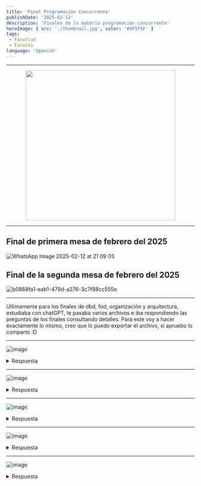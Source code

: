 ```yaml
---
title: 'Final Programación Concurrente'
publishDate: '2025-02-12'
description: 'Finales de la materia programación concurrente'
heroImage: { src: './thumbnail.jpg', color: '#5F5F5F' }
tags: 
 - Facultad
 - Finales
language: 'Spanish'
---
```


---

<div align="center">
<img src="https://media3.giphy.com/media/v1.Y2lkPTc5MGI3NjExcWp1Mmh4NXQ3ZHZrZDBzOXNjaG12Nm9rM2x4NnJtcGZxMWkxcXBsOSZlcD12MV9pbnRlcm5hbF9naWZfYnlfaWQmY3Q9Zw/W9G8OK82R3dfO/giphy.gif" width="400px">

</div>

---

## Final de primera mesa de febrero del 2025

![WhatsApp Image 2025-02-12 at 21 09 03](https://github.com/user-attachments/assets/319dcbf3-ad6b-40a1-b059-02bf4fbb3608)

## Final de la segunda mesa de febrero del 2025

![b0868fa1-eab1-479d-a276-3c7f98cc555e](https://github.com/user-attachments/assets/4951e333-c414-43e5-a671-715d98d2c9ce)


---

Ultimamente para los finales de dbd, fod, organización y arquitectura, estudiaba con chatGPT, le pasaba varios archivos e iba respondiendo las preguntas de los finales consultando detalles. Para este voy a hacer exactamente lo mismo, creo que lo puedo exportar el archivo, si apruebo lo comparto :D

---

![image](https://github.com/user-attachments/assets/57f4b42d-1a23-43d3-8a32-ca565247c193)

<details><summary>Respuesta</summary>

![image](https://github.com/user-attachments/assets/a10ca9b7-ea58-4644-8d43-7c9c865a54f8)
</details>

---

![image](https://github.com/user-attachments/assets/d1b94118-a199-490d-b2ee-18a9fbb4e9de)

<details><summary>Respuesta</summary>

![image](https://github.com/user-attachments/assets/7dd335c7-34a6-4b0a-9744-0174a2f2bf2f)
</details>

---

![image](https://github.com/user-attachments/assets/202796a9-de0a-4087-887c-58f95ed0971d)

<details><summary>Respuesta</summary>

![image](https://github.com/user-attachments/assets/d1ef8d32-831c-445b-b9f0-992da8c0b693)
</details>

---

![image](https://github.com/user-attachments/assets/537d63b1-5203-4779-be27-e7425f86e19b)

<details><summary>Respuesta</summary>

![image](https://github.com/user-attachments/assets/833f742f-0200-45b2-a39e-861adc363dff)
</details>

---

![image](https://github.com/user-attachments/assets/9a940942-8d70-4b3c-9a50-431bc66fe8b7)

<details><summary>Respuesta</summary>

![image](https://github.com/user-attachments/assets/ec9447f9-0373-4218-bc89-341ff97cfc89)
</details>